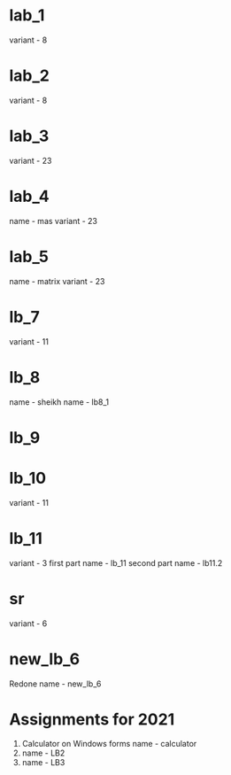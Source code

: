 # lab_1
variant - 8
# lab_2
variant - 8
# lab_3 
variant - 23
# lab_4
name - mas
variant - 23
# lab_5
name - matrix
variant - 23
# lb_7
variant - 11
# lb_8
name - sheikh
name - lb8_1
# lb_9

# lb_10
variant - 11
# lb_11
variant - 3
first part name - lb_11
second part name - lb11.2
# sr
variant - 6 
# new_lb_6
Redone 
name - new_lb_6

# Assignments for 2021

1. Calculator on Windows forms
name - calculator
2. name - LB2
3. name - LB3
